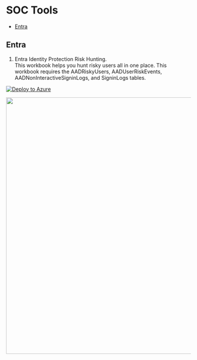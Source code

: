 # SOC Tools

* [Entra](#Entra)

## Entra
1. Entra Identity Protection Risk Hunting.  
This workbook helps you hunt risky users all in one place. This workbook requires the AADRiskyUsers, AADUserRiskEvents, AADNonInteractiveSigninLogs, and SigninLogs tables.
  
[![Deploy to Azure](https://aka.ms/deploytoazurebutton)](https://portal.azure.com/#create/Microsoft.Template/uri/https%3A%2F%2Fraw.githubusercontent.com%2Fseyed-nouraie%2FSOC-Tools%2Fmain%2FWorkbooks%2FRisky%2520User%2520Hunting)  

<img src="https://github.com/seyed-nouraie/SOC-Tools/assets/75258742/caa8f5e1-bbca-4fe0-91cd-0ad5e40d183b" width="700">

